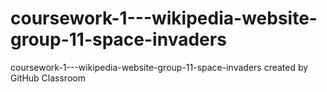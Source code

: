 # coursework-1---wikipedia-website-group-11-space-invaders
coursework-1---wikipedia-website-group-11-space-invaders created by GitHub Classroom

